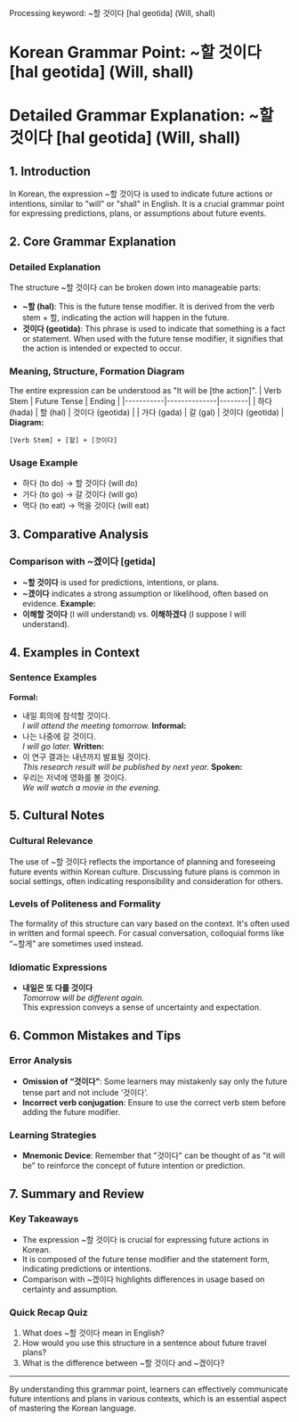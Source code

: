 Processing keyword: ~할 것이다 [hal geotida] (Will, shall)
# Korean Grammar Point: ~할 것이다 [hal geotida] (Will, shall)
# Detailed Grammar Explanation: ~할 것이다 [hal geotida] (Will, shall)
## 1. Introduction
In Korean, the expression ~할 것이다 is used to indicate future actions or intentions, similar to "will" or "shall" in English. It is a crucial grammar point for expressing predictions, plans, or assumptions about future events.
## 2. Core Grammar Explanation
### Detailed Explanation
The structure ~할 것이다 can be broken down into manageable parts:
- **~할 (hal)**: This is the future tense modifier. It is derived from the verb stem + 할, indicating the action will happen in the future.
- **것이다 (geotida)**: This phrase is used to indicate that something is a fact or statement. When used with the future tense modifier, it signifies that the action is intended or expected to occur.
### Meaning, Structure, Formation Diagram
The entire expression can be understood as "It will be [the action]".
| Verb Stem | Future Tense | Ending |
|-----------|--------------|--------|
| 하다 (hada) | 할 (hal)     | 것이다 (geotida) |
| 가다 (gada) | 갈 (gal)     | 것이다 (geotida) |
**Diagram:**
```
[Verb Stem] + [할] + [것이다]
```
### Usage Example
- 하다 (to do) → 할 것이다 (will do)
- 가다 (to go) → 갈 것이다 (will go)
- 먹다 (to eat) → 먹을 것이다 (will eat)
## 3. Comparative Analysis
### Comparison with ~겠이다 [getida]
- **~할 것이다** is used for predictions, intentions, or plans.
- **~겠이다** indicates a strong assumption or likelihood, often based on evidence.
**Example:**
- **이해할 것이다** (I will understand) vs. **이해하겠다** (I suppose I will understand).
## 4. Examples in Context
### Sentence Examples
**Formal:**
- 내일 회의에 참석할 것이다.  
  *I will attend the meeting tomorrow.*
**Informal:**
- 나는 나중에 갈 것이다.  
  *I will go later.*
**Written:**
- 이 연구 결과는 내년까지 발표될 것이다.  
  *This research result will be published by next year.*
**Spoken:**
- 우리는 저녁에 영화를 볼 것이다.  
  *We will watch a movie in the evening.*
## 5. Cultural Notes
### Cultural Relevance
The use of ~할 것이다 reflects the importance of planning and foreseeing future events within Korean culture. Discussing future plans is common in social settings, often indicating responsibility and consideration for others.
### Levels of Politeness and Formality
The formality of this structure can vary based on the context. It's often used in written and formal speech. For casual conversation, colloquial forms like “~할게” are sometimes used instead.
### Idiomatic Expressions
- **내일은 또 다를 것이다**  
  *Tomorrow will be different again.*  
  This expression conveys a sense of uncertainty and expectation.
## 6. Common Mistakes and Tips
### Error Analysis
- **Omission of “것이다”**: Some learners may mistakenly say only the future tense part and not include ‘것이다’.
- **Incorrect verb conjugation**: Ensure to use the correct verb stem before adding the future modifier.
### Learning Strategies
- **Mnemonic Device**: Remember that "것이다" can be thought of as "it will be" to reinforce the concept of future intention or prediction. 
## 7. Summary and Review
### Key Takeaways
- The expression ~할 것이다 is crucial for expressing future actions in Korean.
- It is composed of the future tense modifier and the statement form, indicating predictions or intentions.
- Comparison with ~겠이다 highlights differences in usage based on certainty and assumption.
### Quick Recap Quiz
1. What does ~할 것이다 mean in English?
2. How would you use this structure in a sentence about future travel plans?
3. What is the difference between ~할 것이다 and ~겠이다?
---
By understanding this grammar point, learners can effectively communicate future intentions and plans in various contexts, which is an essential aspect of mastering the Korean language.
